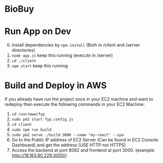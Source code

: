 # BioBuy

# Run App on Dev

0. Install dependencies by `npm install` (Both in /client and /server directories)
1. `node app.js` keep this running (execute in /server)
2. `cd ./client`
3. `npm start` keep this running

# Build and Deploy in AWS
If you already have run the project once in your EC2 machine and want to redeploy then execute the following commands in your EC2 Machine:

1. `cd /var/www/fyp`
2. `sudo pm2 start fyp.config.js`
3. `cd client`
4. `sudo npm run build`
5. `sudo pm2 serve ./build 3000 --name "my-react" --spa`
6. Go to the Public IP address of EC2 Server (Can be found in EC2 Console Dashboard) and get the address (USE HTTP not HTTPS)
7. Access the backend at port 8082 and frontend at port 3000. (example: http://18.163.80.229:3000/)

